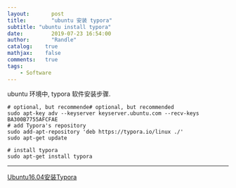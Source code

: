```yaml
---
layout:       post
title:        "ubuntu 安装 typora"
subtitle: "ubuntu install typora"
date:         2019-07-23 16:54:00
author:       "Randle"
catalog:	true
mathjax:	false
comments:	true
tags:
    - Software
---
```


ubuntu 环境中, typora 软件安装步骤.

```shell
# optional, but recommende# optional, but recommended
sudo apt-key adv --keyserver keyserver.ubuntu.com --recv-keys BA300B7755AFCFAE
# add Typora's repository
sudo add-apt-repository 'deb https://typora.io/linux ./'
sudo apt-get update

# install typora
sudo apt-get install typora
```

---

[Ubuntu16.04安装Typora](https://blog.csdn.net/libing403/article/details/82055422)